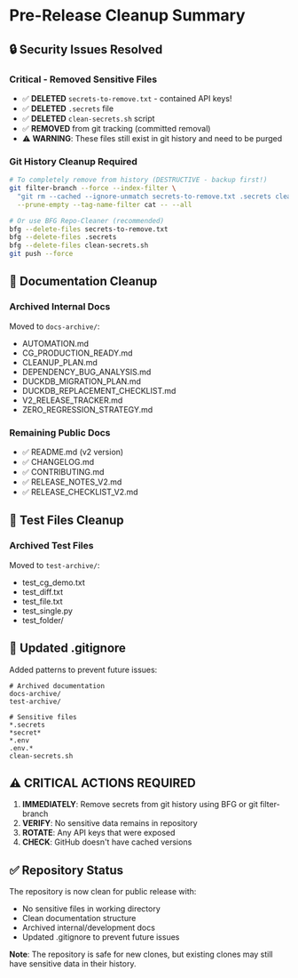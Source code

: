 # Pre-Release Cleanup Summary

## 🔒 Security Issues Resolved

### Critical - Removed Sensitive Files
- ✅ **DELETED** `secrets-to-remove.txt` - contained API keys!
- ✅ **DELETED** `.secrets` file
- ✅ **DELETED** `clean-secrets.sh` script
- ✅ **REMOVED** from git tracking (committed removal)
- ⚠️ **WARNING**: These files still exist in git history and need to be purged

### Git History Cleanup Required
```bash
# To completely remove from history (DESTRUCTIVE - backup first!)
git filter-branch --force --index-filter \
  "git rm --cached --ignore-unmatch secrets-to-remove.txt .secrets clean-secrets.sh" \
  --prune-empty --tag-name-filter cat -- --all

# Or use BFG Repo-Cleaner (recommended)
bfg --delete-files secrets-to-remove.txt
bfg --delete-files .secrets
bfg --delete-files clean-secrets.sh
git push --force
```

## 📁 Documentation Cleanup

### Archived Internal Docs
Moved to `docs-archive/`:
- AUTOMATION.md
- CG_PRODUCTION_READY.md
- CLEANUP_PLAN.md
- DEPENDENCY_BUG_ANALYSIS.md
- DUCKDB_MIGRATION_PLAN.md
- DUCKDB_REPLACEMENT_CHECKLIST.md
- V2_RELEASE_TRACKER.md
- ZERO_REGRESSION_STRATEGY.md

### Remaining Public Docs
- ✅ README.md (v2 version)
- ✅ CHANGELOG.md
- ✅ CONTRIBUTING.md
- ✅ RELEASE_NOTES_V2.md
- ✅ RELEASE_CHECKLIST_V2.md

## 🧪 Test Files Cleanup

### Archived Test Files
Moved to `test-archive/`:
- test_cg_demo.txt
- test_diff.txt
- test_file.txt
- test_single.py
- test_folder/

## 🚫 Updated .gitignore

Added patterns to prevent future issues:
```
# Archived documentation
docs-archive/
test-archive/

# Sensitive files
*.secrets
*secret*
*.env
.env.*
clean-secrets.sh
```

## ⚠️ CRITICAL ACTIONS REQUIRED

1. **IMMEDIATELY**: Remove secrets from git history using BFG or git filter-branch
2. **VERIFY**: No sensitive data remains in repository
3. **ROTATE**: Any API keys that were exposed
4. **CHECK**: GitHub doesn't have cached versions

## ✅ Repository Status

The repository is now clean for public release with:
- No sensitive files in working directory
- Clean documentation structure
- Archived internal/development docs
- Updated .gitignore to prevent future issues

**Note**: The repository is safe for new clones, but existing clones may still have sensitive data in their history.